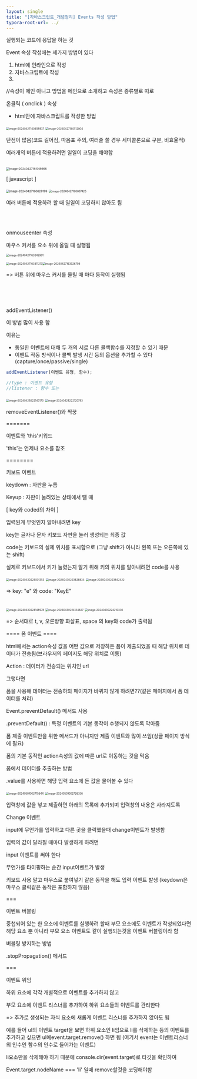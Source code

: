 ```yaml
---
layout: single
title: "[자바스크립트_개념정리] Events 작성 방법"
typora-root-url: ../
---
```






실행되는 코드에 응답을 하는 것

Event 속성 작성에는 세가지 방법이 있다

1. html에 인라인으로 작성
2. 자바스크립트에 작성
3. 

//속성이 메인 아니고 방법을 메인으로 소개하고 속성은 종류별로 따로 

온클릭 ( onclick ) 속성



- html안에 자바스크립트를 작성한 방법

<img src="/images/2024-04-26-events/image-20240427140458937.png" alt="image-20240427140458937" style="zoom:50%;" />

<img src="/images/2024-04-26-events/image-20240427140512804.png" alt="image-20240427140512804" style="zoom:50%;" />

단점이 많음(코드 길어짐, 따옴표 주의, 여러줄 쓸 경우 세미콜론으로 구분, 비효율적)

여러개의 버튼에 적용하려면 일일이 코딩을 해야함

<br>



<img src="/images/2024-04-26-events/image-20240427161018966.png" alt="image-20240427161018966" style="zoom:55%;" />

[ javascript ]

<img src="/images/2024-04-26-events/image-20240427160829199.png" alt="image-20240427160829199" style="zoom:55%;" />

<img src="/images/2024-04-26-events/image-20240427160807425.png" alt="image-20240427160807425" style="zoom:50%;" />

여러 버튼에 적용하려 할 때 일일이 코딩하지 않아도 됨

<br>

<br>

onmouseenter 속성

마우스 커서를 요소 위에 올릴 때 실행됨

<img src="/images/2024-04-26-events/image-20240427163242901.png" alt="image-20240427163242901" style="zoom:50%;" />

<img src="/images/2024-04-26-events/image-20240427163311213.png" alt="image-20240427163311213" style="zoom:50%;" /><img src="/images/2024-04-26-events/image-20240427163326798.png" alt="image-20240427163326798" style="zoom:50%;" />

=> 버튼 위에 마우스 커서를 올릴 때 마다 동작이 실행됨

<br>

<br>

<br>

addEventListener()

이 방법 많이 사용 함

이유는

- 동일한 이벤트에 대해 두 개의 서로 다른 콜백함수를 지정할 수 있기 때문
- 이벤트 작동 방식이나 콜백 발생 시간 등의 옵션을 추가할 수 있다(capture/once/passive/single)

```javascript
addEventListener(이벤트 유형, 함수);

//type : 이벤트 유형
//listener : 함수 또는 
```



<img src="/images/2024-04-26-events/image-20240429222140173.png" alt="image-20240429222140173" style="zoom:50%;" />



<img src="/images/2024-04-26-events/image-20240429222120793.png" alt="image-20240429222120793" style="zoom:50%;" />



removeEventListener()와 짝꿍





=======

이벤트와 'this'키워드

'this'는 언제나 요소를 참조



========

키보드 이벤트

keydown : 자판을 누름

Keyup : 자판이 눌려있는 상태에서 뗄 때



[ key와 coded의 차이 ]

입력된게 무엇인지 알아내려면 key

key는 글자나 문자 키보드 자판을 눌러 생성되는 최종 값



code는 키보드의 실제 위치를 표시함으로 (그냥 shift가 아니라 왼쪽 또는 오른쪽에 있는 shift)

실제로 키보드에서 키가 눌렸는지 알기 위해 키의 위치를 알아내려면 code를 사용



<img src="/images/2024-04-26-events/image-20240430224001353.png" alt="image-20240430224001353" style="zoom:50%;" />

<img src="/images/2024-04-26-events/image-20240430223826834.png" alt="image-20240430223826834" style="zoom:50%;" />

<img src="/images/2024-04-26-events/image-20240430223842422.png" alt="image-20240430223842422" style="zoom:50%;" />

=> key: "e" 와 code: "KeyE"



<br>

<img src="/images/2024-04-26-events/image-20240430224148978.png" alt="image-20240430224148978" style="zoom:50%;" />

<img src="/images/2024-04-26-events/image-20240430224134627.png" alt="image-20240430224134627" style="zoom:50%;" />

<img src="/images/2024-04-26-events/image-20240430224210336.png" alt="image-20240430224210336" style="zoom:50%;" />

=> 순서대로 t, v, 오른방향 화살표, space 의 key와 code가 출력됨



==== 폼 이벤트 ====

html에서는 action속성 값을 어떤 값으로 저장하든 폼이 제출되었을 때 해당 위치로 데이터가 전송됨(브라우저의 페이지도 해당 위치로 이동)

Action : 데이터가 전송되는 위치인 url

그렇다면

폼을 사용해 데이터는 전송하되 페이지가 바뀌지 않게 하려면??(같은 페이지에서 폼 데이터를 처리)

Event.preventDefault() 메서드 사용

.preventDefault() : 특정 이벤트의 기본 동작이 수행되지 않도록 막아줌

폼 제출 이벤트만을 위한 메서드가 아니지만 제출 이벤트와 많이 쓰임(싱글 페이지 방식에 필요)

폼의 기본 동작인 action속성의 값에 따른 url로 이동하는 것을 막음



폼에서 데이터를 추출하는 방법

.value를 사용하면 해당 입력 요소에 든 값을 물어볼 수 있다

<img src="/images/2024-04-26-events/image-20240501002715644.png" alt="image-20240501002715644" style="zoom:50%;" />

<img src="/images/2024-04-26-events/image-20240501002726336.png" alt="image-20240501002726336" style="zoom:50%;" />





입력창에 값을 넣고 제출하면 아래의 목록에 추가되며 입력창의 내용은 사라지도록







Change 이벤트

input에 무언가를 입력하고 다른 곳을 클릭했을때 change이벤트가 발생함



입력의 값이 달라질 때마다 발생하게 하려면

input 이벤트를 써야 한다

무언가를 타이핑하는 순간 input이벤트가 발생

키보드 사용 말고 마우스로 붙여넣기 같은 동작을 해도 입력 이벤트 발생 (keydown은 마우스 클릭같은 동작은 포함하지 않음)







===

이벤트 버블링

중첩되어 있는 한 요소에 이벤트를 실행하려 할때 부모 요소에도 이벤트가 작성되었다면 해당 요소 뿐 아니라 부모 요소 이벤트도 같이 실행되는것을 이벤트 버블링이라 함



버블링 방지하는 방법

.stopPropagation() 메서드



===

이벤트 위임

하위 요소에 각각 개별적으로 이벤트를 추가하지 않고

부모 요소에 이벤트 리스너를 추가하여 하위 요소들의 이벤트를 관리한다

=> 추가로 생성되는 자식 요소에 새롭게 이벤트 리스너를 추가하지 않아도 됨

예를 들어 ul의 이벤트 target을 보면 하위 요소인 li임으로 li를 삭제하는 등의 이벤트를 추가하고 싶으면 ul에event.target.remove() 하면 됨 (여기서 event는 이벤트리스너의 인수인 함수의 인수로 들어가는 이벤트)

li요소만을 삭제해야 하기 때문에 console.dir(event.target)로 타깃을 확인하여

Event.target.nodeName === 'li' 일때 remove할것을 코딩해야함